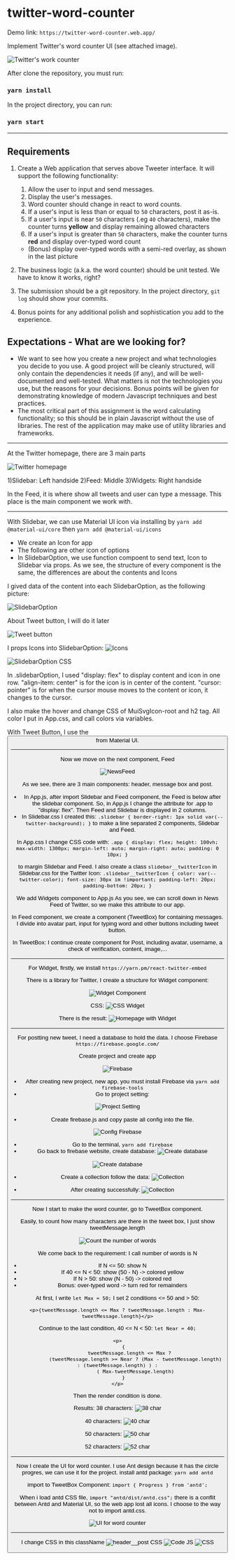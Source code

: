 # twitter-word-counter

Demo link: `https://twitter-word-counter.web.app/`

Implement Twitter's word counter UI (see attached image).

![Twitter's work counter](https://gist.githubusercontent.com/huygn/ceda027d1f679ba2a99a2630815e5ff7/raw/d860a2917372c8f155e9a2c20161d9076e4b8340/image.jpg)

After clone the repository, you must run:

### `yarn install`

In the project directory, you can run:

### `yarn start`

---

## Requirements

1. Create a Web application that serves above Tweeter interface. It will support the following functionality:

    1. Allow the user to input and send messages.
    1. Display the user's messages.
    1. Word counter should change in react to word counts.
    1. If a user's input is less than or equal to `50` characters, post it as-is.
    1. If a user's input is near `50` characters (.eg `40` characters), make the counter turns **yellow** and display remaining allowed characters
    1. If a user's input is greater than `50` characters, make the counter turns **red** and display over-typed word count

    - (Bonus) display over-typed words with a semi-red overlay, as shown in the last picture

2. The business logic (a.k.a. the word counter) should be unit tested. We have to know it works, right?
3. The submission should be a git repository. In the project directory, `git log` should show your commits.
4. Bonus points for any additional polish and sophistication you add to the experience.

## Expectations - What are we looking for?

-   We want to see how you create a new project and what technologies you decide to you use. A good project will be cleanly structured, will only contain the dependencies it needs (if any), and will be well-documented and well-tested. What matters is not the technologies you use, but the reasons for your decisions. Bonus points will be given for demonstrating knowledge of modern Javascript techniques and best practices.
-   The most critical part of this assignment is the word calculating functionality; so this should be in plain Javascript without the use of libraries. The rest of the application may make use of utility libraries and frameworks.

---

At the Twitter homepage, there are 3 main parts

![Twitter homepage](https://i.imgur.com/mH8qYUS.png)

1)Slidebar: Left handside
2)Feed: Middle
3)Widgets: Right handside

In the Feed, it is where show all tweets and user can type a message. This place is the main component we work with.

---

With Slidebar, we can use Material UI icon via installing by `yarn add @material-ui/core` then `yarn add @material-ui/icons`

-   We create an Icon for app
-   The following are other icon of options
-   In SlidebarOption, we use function compoent to send text, Icon to Slidebar via props. As we see, the structure of every component is the same, the differences are about the contents and Icons

I gived data of the content into each SlidebarOption, as the following picture:

![SlidebarOption](https://i.imgur.com/bWr86me.png)

About Tweet button, I will do it later

![Tweet button](https://i.imgur.com/liJfTC0.png)

I props Icons into SlidebarOption:
![Icons](https://i.imgur.com/bWr86me.png)

![SlidebarOption CSS](https://i.imgur.com/YFWWOa7.png)

In .slidebarOption, I used "display: flex" to display content and icon in one row. "align-item: center" is for the icon is in center of the content. "cursor: pointer" is for when the cursor mouse moves to the content or icon, it changes to the cursor.

I also make the hover and change CSS of MuiSvgIcon-root and h2 tag. All color I put in App.css, and call colors via variables.

With Tweet Button, I use the <Button> from Material UI.

---

Now we move on the next component, Feed

![NewsFeed](https://i.imgur.com/M6Y4SCR.png)

As we see, there are 3 main components: header, message box and post.

-   In App.js, after import Slidebar and Feed component, the Feed is below after the slidebar component. So, in App.js I change the attribute for .app to "display: flex". Then Feed and Slidebar is displayed in 2 columns.
-   In Slidebar.css I created this:
    `.slidebar { border-right: 1px solid var(--twitter-background); }`
    to make a line separated 2 components, Slidebar and Feed.

In App.css I change CSS code with:
`.app { display: flex; height: 100vh; max-width: 1300px; margin-left: auto; margin-right: auto; padding: 0 10px; }`

to margin Slidebar and Feed. I also create a class `slidebar__twitterIcon` in Slidebar.css for the Twitter Icon:
`.slidebar__twitterIcon { color: var(--twitter-color); font-size: 30px im !important; padding-left: 20px; padding-bottom: 20px; }`

We add Widgets component to App.js
As you see, we can scroll down in News Feed of Twitter, so we make this attribute to our app.

In Feed component, we create a component (TweetBox) for containing messages. I divide into avatar part, input for typing word and other buttons including tweet button.

In TweetBox:
I continue create component for Post, including avatar, username, a check of verification, content, image,...

---

For Widget, firstly, we install `https://yarn.pm/react-twitter-embed`

There is a library for Twitter, I create a structure for Widget component:

![Widget Component](https://i.imgur.com/FSAe9sp.png)

CSS:
![CSS Widget](https://i.imgur.com/oXbXfHV.png)

There is the result:
![Homepage with Widget](https://i.imgur.com/ojOyupo.png)

---

For postting new tweet, I need a database to hold the data. I choose Firebase `https://firebase.google.com/`

Create project and create app

![Firebase](https://i.imgur.com/nXvzxXF.png)

-   After creating new project, new app, you must install Firebase via `yarn add firebase-tools`
-   Go to project setting:

![Project Setting](https://i.imgur.com/EbX6hOw.png)

-   Create firebase.js and copy paste all config into the file.

![Config Firebase](https://i.imgur.com/nt8GRIe.png)

-   Go to the terminal, `yarn add firebase`
-   Go back to firebase website, create database:
    ![Create database](https://i.imgur.com/oS8uLXN.png)

![Create database](https://i.imgur.com/zuoukeT.png)

-   Create a collection follow the data:
    ![Collection](blob:https://imgur.com/37e516da-cd28-467d-b7d4-67211eedc371)

-   After creating successfully:
    ![Collection](https://i.imgur.com/yNdfYuG.png)

---

Now I start to make the word counter, go to TweetBox component.

Easily, to count how many characters are there in the tweet box, I just show tweetMessage.length

![Count the number of words](https://i.imgur.com/05OEErb.png)

We come back to the requirement:
I call number of words is N

-   If N <= 50: show N
-   If 40 <= N < 50: show (50 - N) -> colored yellow
-   If N > 50: show (N - 50) -> colored red
-   Bonus: over-typed word -> turn red for remainders

At first, I write `let Max = 50;`
I set 2 conditions <= 50 and > 50:

`<p>{tweetMessage.length <= Max ? tweetMessage.length : Max-tweetMessage.length}</p>`

Continue to the last condition, 40 <= N < 50:
`let Near = 40;`

```
<p>
    {
        tweetMessage.length <= Max ?
            (tweetMessage.length >= Near ? (Max - tweetMessage.length) : (tweetMessage.length) ) :
            ( Max-tweetMessage.length)
    }
</p>
```

Then the render condition is done.

Results:
38 characters:
![38 char](https://i.imgur.com/oTpUQAZ.png)

40 characters:
![40 char](https://i.imgur.com/LcXa0PR.png)

50 characters:
![50 char](https://i.imgur.com/ASX32km.png)

52 characters:
![52 char](https://i.imgur.com/sEZlXDy.png)

______________________________________

Now I create the UI for word counter. I use Ant design because it has the circle progres, we can use it for the project.
install antd package:
`yarn add antd`

import to TweetBox Component:
`import { Progress } from 'antd';`

When i load antd CSS file, `import "antd/dist/antd.css";` there is a conflit between Antd and Material UI, so the web app lost all icons.
I choose to the way not to import antd.css.

![UI for word counter](https://i.imgur.com/pMSxFHV.png)


_______________________________________

I change CSS in this className
![header__post CSS](https://i.imgur.com/XFREDqt.png)
![Code JS](https://i.imgur.com/fAP1cw1.png)
![CSS](https://i.imgur.com/MNUKqwy.png)

